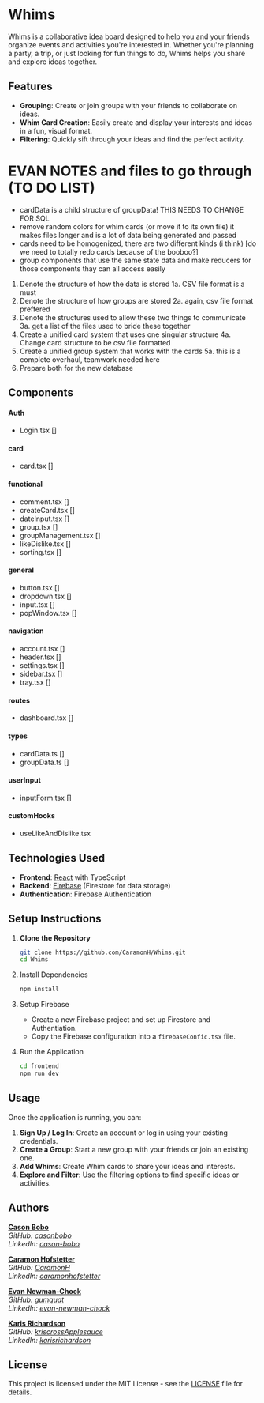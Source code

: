 # Whims

Whims is a collaborative idea board designed to help you and your friends organize events and activities you're interested in. Whether you're planning a party, a trip, or just looking for fun things to do, Whims helps you share and explore ideas together.

## Features

- **Grouping**: Create or join groups with your friends to collaborate on ideas.
- **Whim Card Creation**: Easily create and display your interests and ideas in a fun, visual format.
- **Filtering**: Quickly sift through your ideas and find the perfect activity.

# EVAN NOTES and files to go through (TO DO LIST)

- cardData is a child structure of groupData! THIS NEEDS TO CHANGE FOR SQL
- remove random colors for whim cards (or move it to its own file) it makes files longer and is a lot of data being generated and passed
- cards need to be homogenized, there are two different kinds (i think) [do we need to totally redo cards because of the booboo?]
- group components that use the same state data and make reducers for those components thay can all access easily

1. Denote the structure of how the data is stored
   1a. CSV file format is a must
2. Denote the structure of how groups are stored
   2a. again, csv file format preffered
3. Denote the structures used to allow these two things to communicate
   3a. get a list of the files used to bride these together
4. Create a unified card system that uses one singular structure
   4a. Change card structure to be csv file formatted
5. Create a unified group system that works with the cards
   5a. this is a complete overhaul, teamwork needed here
6. Prepare both for the new database

## Components

#### Auth

- Login.tsx []

#### card

- card.tsx []

#### functional

- comment.tsx []
- createCard.tsx []
- dateInput.tsx []
- group.tsx []
- groupManagement.tsx []
- likeDislike.tsx []
- sorting.tsx []

#### general

- button.tsx []
- dropdown.tsx []
- input.tsx []
- popWindow.tsx []

#### navigation

- account.tsx []
- header.tsx []
- settings.tsx []
- sidebar.tsx []
- tray.tsx []

#### routes

- dashboard.tsx []

#### types

- cardData.ts []
- groupData.ts []

#### userInput

- inputForm.tsx []

#### customHooks

- useLikeAndDislike.tsx

## Technologies Used

- **Frontend**: [React](https://reactjs.org/) with TypeScript
- **Backend**: [Firebase](https://firebase.google.com/) (Firestore for data storage)
- **Authentication**: Firebase Authentication

## Setup Instructions

1. **Clone the Repository**

   ```bash
   git clone https://github.com/CaramonH/Whims.git
   cd Whims
   ```

2. Install Dependencies

   ```bash
   npm install
   ```

3. Setup Firebase

   - Create a new Firebase project and set up Firestore and Authentiation.
   - Copy the Firebase configuration into a `firebaseConfic.tsx` file.

4. Run the Application

   ```bash
   cd frontend
   npm run dev
   ```

## Usage

Once the application is running, you can:

1. **Sign Up / Log In**: Create an account or log in using your existing credentials.
2. **Create a Group**: Start a new group with your friends or join an existing one.
3. **Add Whims**: Create Whim cards to share your ideas and interests.
4. **Explore and Filter**: Use the filtering options to find specific ideas or activities.

## Authors

**[Cason Bobo](https://github.com/casonbobo)**  
_GitHub: [casonbobo](https://github.com/casonbobo)_  
_LinkedIn: [cason-bobo](https://www.linkedin.com/in/cason-bobo)_

**[Caramon Hofstetter](https://github.com/CaramonH)**  
_GitHub: [CaramonH](https://github.com/CaramonH)_  
_LinkedIn: [caramonhofstetter](https://www.linkedin.com/in/caramonhofstetter)_

**[Evan Newman-Chock](https://github.com/gumquat)**  
_GitHub: [gumquat](https://github.com/gumquat)_  
_LinkedIn: [evan-newman-chock](https://www.linkedin.com/in/evan-newman-chock)_

**[Karis Richardson](https://github.com/krisCrossApplesauce)**  
_GitHub: [kriscrossApplesauce](https://github.com/krisCrossApplesauce)_  
_LinkedIn: [karisrichardson](https://www.linkedin.com/in/karisrichardson)_

## License

This project is licensed under the MIT License - see the [LICENSE](LICENSE) file for details.
